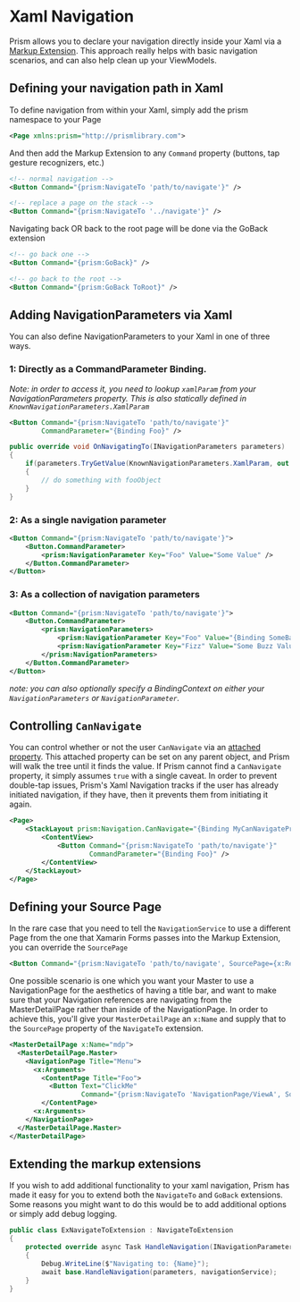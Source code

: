 # Xaml Navigation

Prism allows you to declare your navigation directly inside your Xaml via a [Markup Extension](https://docs.microsoft.com/en-us/xamarin/xamarin-forms/xaml/markup-extensions/). This approach really helps with basic navigation scenarios, and can also help clean up your ViewModels.

## Defining your navigation path in Xaml

To define navigation from within your Xaml, simply add the prism namespace to your Page

```xml
<Page xmlns:prism="http://prismlibrary.com">
```

And then add the Markup Extension to any `Command` property (buttons, tap gesture recognizers, etc.)

```xml
<!-- normal navigation -->
<Button Command="{prism:NavigateTo 'path/to/navigate'}" />

<!-- replace a page on the stack -->
<Button Command="{prism:NavigateTo '../navigate'}" />
```

Navigating back OR back to the root page will be done via the GoBack extension

```xml
<!-- go back one -->
<Button Command="{prism:GoBack}" />

<!-- go back to the root -->
<Button Command="{prism:GoBack ToRoot}" />
```

## Adding NavigationParameters via Xaml

You can also define NavigationParameters to your Xaml in one of three ways.

### 1: Directly as a CommandParameter Binding.

*Note: in order to access it, you need to lookup `xamlParam` from your NavigationParameters property. This is also statically defined in `KnownNavigationParameters.XamlParam`*

```xml
<Button Command="{prism:NavigateTo 'path/to/navigate'}"
        CommandParameter="{Binding Foo}" />
```

```csharp
public override void OnNavigatingTo(INavigationParameters parameters)
{
    if(parameters.TryGetValue(KnownNavigationParameters.XamlParam, out object fooObject))
    {
        // do something with fooObject
    }
}
```

### 2: As a single navigation parameter

```xml
<Button Command="{prism:NavigateTo 'path/to/navigate'}">
    <Button.CommandParameter>
        <prism:NavigationParameter Key="Foo" Value="Some Value" />
    </Button.CommandParameter>
</Button>
```

### 3: As a collection of navigation parameters

```xml
<Button Command="{prism:NavigateTo 'path/to/navigate'}">
    <Button.CommandParameter>
        <prism:NavigationParameters>
            <prism:NavigationParameter Key="Foo" Value="{Binding SomeBarValue}" />
            <prism:NavigationParameter Key="Fizz" Value="Some Buzz Value" />
        </prism:NavigationParameters>
    </Button.CommandParameter>
</Button>
```

*note: you can also optionally specify a BindingContext on either your `NavigationParameters` or `NavigationParameter`.*

## Controlling `CanNavigate`

You can control whether or not the user `CanNavigate` via an [attached property](https://docs.microsoft.com/en-us/xamarin/xamarin-forms/xaml/attached-properties). This attached property can be set on any parent object, and Prism will walk the tree until it finds the value. If Prism cannot find a `CanNavigate` property, it simply assumes `true` with a single caveat. In order to prevent double-tap issues, Prism's Xaml Navigation tracks if the user has already initiated navigation, if they have, then it prevents them from initiating it again.

```xml
<Page>
    <StackLayout prism:Navigation.CanNavigate="{Binding MyCanNavigateProperty}">
        <ContentView>
            <Button Command="{prism:NavigateTo 'path/to/navigate'}"
                    CommandParameter="{Binding Foo}" />
        </ContentView>
    </StackLayout>
</Page>
```

## Defining your Source Page

In the rare case that you need to tell the `NavigationService` to use a different Page from the one that Xamarin Forms passes into the Markup Extension, you can override the `SourcePage`

```xml
<Button Command="{prism:NavigateTo 'path/to/navigate', SourcePage={x:Reference SomeOtherPage}}" />
```

One possible scenario is one which you want your Master to use a NavigationPage for the aesthetics of having a title bar, and want to make sure that your Navigation references are navigating from the MasterDetailPage rather than inside of the NavigationPage. In order to achieve this, you'll give your `MasterDetailPage` an `x:Name` and supply that to the `SourcePage` property of the `NavigateTo` extension.

```xml
<MasterDetailPage x:Name="mdp">
  <MasterDetailPage.Master>
    <NavigationPage Title="Menu">
      <x:Arguments>
        <ContentPage Title="Foo">
          <Button Text="ClickMe"
                  Command="{prism:NavigateTo 'NavigationPage/ViewA', SourcePage={x:Reference mdp}}" />
        </ContentPage>
      <x:Arguments>
    </NavigationPage>
  </MasterDetailPage.Master>
</MasterDetailPage>
```

## Extending the markup extensions

If you wish to add additional functionality to your xaml navigation, Prism has made it easy for you to extend both the `NavigateTo` and `GoBack` extensions. Some reasons you might want to do this would be to add additional options or simply add debug logging.

```csharp
public class ExNavigateToExtension : NavigateToExtension
{
    protected override async Task HandleNavigation(INavigationParameters parameters, INavigationService navigationService)
    {
        Debug.WriteLine($"Navigating to: {Name}");
        await base.HandleNavigation(parameters, navigationService);
    }
}
```

